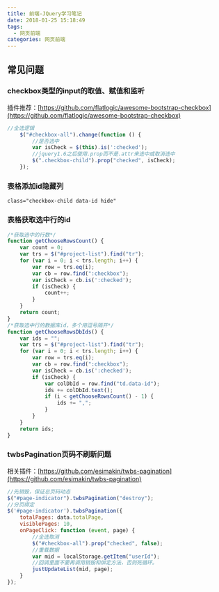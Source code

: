 ```yaml
---
title: 前端-JQuery学习笔记
date: 2018-01-25 15:18:49
tags:
  - 网页前端
categories: 网页前端
---
```


## 常见问题

### checkbox类型的input的取值、赋值和监听
插件推荐：[https://github.com/flatlogic/awesome-bootstrap-checkbox](https://github.com/flatlogic/awesome-bootstrap-checkbox)
```javascript
//全选逻辑
    $("#checkbox-all").change(function () {
        //是否选中
        var isCheck = $(this).is(':checked');
        //jquery1.6之后使用.prop而不是.attr来选中或取消选中
        $(".checkbox-child").prop("checked", isCheck);
    });
```

<!-- more -->

### 表格添加id隐藏列
```
class="checkbox-child data-id hide"
```

### 表格获取选中行的id
```javascript
/*获取选中的行数*/
function getChooseRowsCount() {
    var count = 0;
    var trs = $("#project-list").find("tr");
    for (var i = 0; i < trs.length; i++) {
        var row = trs.eq(i);
        var cb = row.find(":checkbox");
        var isCheck = cb.is(':checked');
        if (isCheck) {
            count++;
        }
    }
    return count;
}
/*获取选中行的数据库id，多个用逗号隔开*/
function getChooseRowsDbIds() {
    var ids = "";
    var trs = $("#project-list").find("tr");
    for (var i = 0; i < trs.length; i++) {
        var row = trs.eq(i);
        var cb = row.find(":checkbox");
        var isCheck = cb.is(':checked');
        if (isCheck) {
            var colDbId = row.find("td.data-id");
            ids += colDbId.text();
            if (i < getChooseRowsCount() - 1) {
                ids += ",";
            }
        }
    }
    return ids;
}
```

### twbsPagination页码不刷新问题

相关插件：[https://github.com/esimakin/twbs-pagination](https://github.com/esimakin/twbs-pagination)
```javascript
//先销毁，保证总页码动态
$("#page-indicator").twbsPagination("destroy");
//分页绑定
$('#page-indicator').twbsPagination({
    totalPages: data.totalPage,
    visiblePages: 10,
    onPageClick: function (event, page) {
        //全选取消
        $("#checkbox-all").prop("checked", false);
        //重载数据
        var mid = localStorage.getItem("userId");
        //回调里面不要再调用销毁和绑定方法，否则死循环。
        justUpdateList(mid, page);
    }
});
```